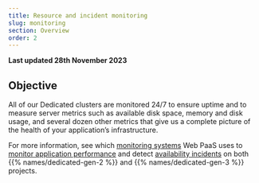 ```yaml
---
title: Resource and incident monitoring
slug: monitoring
section: Overview
order: 2
---
```


**Last updated 28th November 2023**


## Objective  

All of our Dedicated clusters are monitored 24/7 to ensure uptime and to measure server metrics such as available disk space, memory and disk usage, and several dozen other metrics that give us a complete picture of the health of your application’s infrastructure.

For more information, see which [monitoring systems](../../dedicated-gen-3/dedicated-gen-3-monitoring) Web PaaS uses to [monitor application performance](../../dedicated-gen-3/dedicated-gen-3-monitoring#application-performance-monitoring)
and detect [availability incidents](../../dedicated-gen-3/monitoring.md#availability-incident-handling-procedure)
on both {{% names/dedicated-gen-2 %}} and {{% names/dedicated-gen-3 %}} projects.
